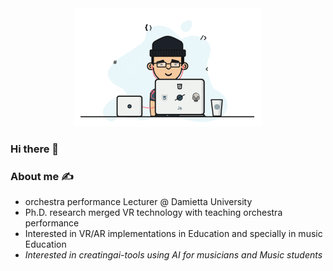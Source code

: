 <!DOCTYPE html>
<html lang="en">

<body>
  <div style="text-align: center;">
    <img src="cover.gif" width="300">
  </div>

  <h3>Hi there 👋</h3>

  <div>
      <h3>About me ✍️</h3>
    <ul>
      <li>orchestra performance Lecturer @ Damietta University</li>
      <li>Ph.D. research merged VR technology with teaching orchestra performance</li>
      <li>Interested in VR/AR implementations in Education and specially in music Education<i>
      <li>Interested in creatingai-tools using AI for musicians and Music students<i>
    </ul>
  </div>

</body>

</html>



<!--
**drmelezabi/drmelezabi** is a ✨ _special_ ✨ repository because its `README.md` (this file) appears on your GitHub profile.

Here are some ideas to get you started:

- 🔭 I’m currently working on ...
- 🌱 I’m currently learning ...
- 👯 I’m looking to collaborate on ...
- 🤔 I’m looking for help with ...
- 💬 Ask me about ...
- 📫 How to reach me: ...
- 😄 Pronouns: ...
- ⚡ Fun fact: ...
-->
